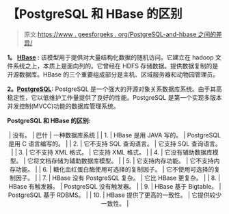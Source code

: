 # 【PostgreSQL 和 HBase 的区别

> 原文:[https://www . geesforgeks . org/PostgreSQL-and-hbase 之间的差异/](https://www.geeksforgeeks.org/difference-between-postgresql-and-hbase/)

**1。 [HBase](https://www.geeksforgeeks.org/apache-hbase/) :**
该模型用于提供对大量结构化数据的随机访问。它建立在 hadoop 文件系统之上，本质上是面向列的。它曾经在 HDFS 存储数据。提供数据复制的是开源数据库。HBase 的三个重要组成部分是主机、区域服务器和动物园管理员。

**2。[PostgreSQL](https://www.geeksforgeeks.org/what-is-postgresql-introduction/):**
PostgreSQL 是一个强大的开源对象关系数据库系统。由于其高稳定性，它以低维护工作量提供了良好的性能。PostgreSQL 是第一个实现多版本并发控制(MVCC)功能的数据库管理系统。

**PostgreSQL 和 HBase 的区别:**

<center>

| 没有。 | 巴什 | 一种数据库系统 |
| 1. | HBase 是用 JAVA 写的。 | PostgreSQL 是用 C 语言编写的。 |
| 2. | 它不支持 SQL 查询语言。 | 它支持 SQL 查询语言。 |
| 3. | 它不支持 XML 格式。 | 它支持 XML 格式。 |
| 4. | 它没有辅助数据库模型。 | 它将文档存储为辅助数据库模型。 |
| 5. | 它支持内存功能。 | 它不支持内存功能。 |
| 6. | 糖化血红蛋白酶使用可选择的复制因子。 | 它不使用可选择的复制因子。 |
| 7. | HBase 没有 PostgreSQL 复杂。 | 它比 HBase 更复杂。 |
| 8. | HBase 有触发器。 | PostgreSQL 没有触发器。 |
| 9. | HBase 基于 Bigtable。 | PostgreSQL 基于 RDBMS。 |
| 10. | HBase 提供了更高的一致性。 | 它提供较少一致性。 |

</center>